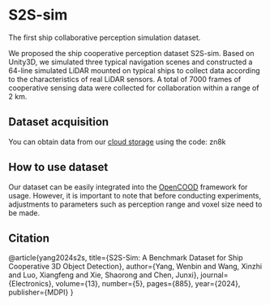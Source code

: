# S2S-sim
The first ship collaborative perception simulation dataset.

We proposed the ship cooperative perception dataset S2S-sim. Based on Unity3D, we simulated three typical navigation scenes and constructed a 64-line simulated LiDAR mounted on typical ships to collect data according to the characteristics of real LiDAR sensors. A total of 7000 frames of cooperative sensing data were collected for collaboration within a range of 2 km.

## Dataset acquisition
You can obtain data from our [cloud storage](https://pan.baidu.com/s/11mqQPwbV-Y9KcczWnBRaiQ) using the code: zn8k

## How to use dataset
Our dataset can be easily integrated into the [OpenCOOD](https://github.com/DerrickXuNu/OpenCOOD.git) framework for usage. However, it is important to note that before conducting experiments, adjustments to parameters such as perception range and voxel size need to be made.

## Citation
@article{yang2024s2s,
  title={S2S-Sim: A Benchmark Dataset for Ship Cooperative 3D Object Detection},
  author={Yang, Wenbin and Wang, Xinzhi and Luo, Xiangfeng and Xie, Shaorong and Chen, Junxi},
  journal={Electronics},
  volume={13},
  number={5},
  pages={885},
  year={2024},
  publisher={MDPI}
}
